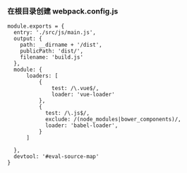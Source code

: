 ### 在根目录创建 webpack.config.js
    
    module.exports = {
      entry: './src/js/main.js',
      output: {
        path: __dirname + '/dist',
        publicPath: 'dist/',
        filename: 'build.js'
      },
      module: {
          loaders: [
              {
                  test: /\.vue$/,
                  loader: 'vue-loader'
              },
              {
                test: /\.js$/,
                exclude: /(node_modules|bower_components)/,
                loader: 'babel-loader',
              }
          ]
    
      },
      devtool: '#eval-source-map'
    }
   
    
